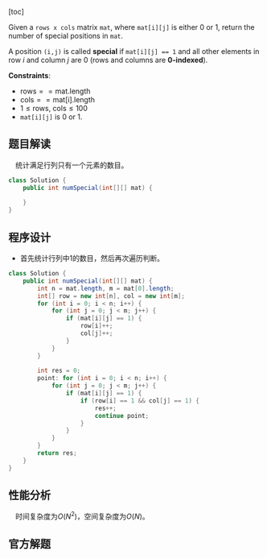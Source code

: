 [toc]

Given a `rows x cols` matrix `mat`, where `mat[i][j]` is either $0$ or $1$, return the number of special positions in `mat`.

A position `(i,j)` is called **special** if `mat[i][j] == 1` and all other elements in row $i$ and column $j$ are $0$ (rows and columns are **0-indexed**).



**Constraints**:

* $\text{rows} == \text{mat.length}$
* $\text{cols} == \text{mat[i].length}$
* $1 \le \text{rows, cols} \le 100$
* `mat[i][j]` is $0$ or $1$.



## 题目解读

&emsp;统计满足行列只有一个元素的数目。

```java
class Solution {
    public int numSpecial(int[][] mat) {
        
    }
}
```

## 程序设计

* 首先统计行列中$1$的数目，然后再次遍历判断。

```java
class Solution {
    public int numSpecial(int[][] mat) {
        int n = mat.length, m = mat[0].length;
        int[] row = new int[n], col = new int[m];
        for (int i = 0; i < n; i++) {
            for (int j = 0; j < m; j++) {
                if (mat[i][j] == 1) {
                    row[i]++;
                    col[j]++;
                }
            }
        }
        
        int res = 0;
        point: for (int i = 0; i < n; i++) {
            for (int j = 0; j < m; j++) {
                if (mat[i][j] == 1) {
                    if (row[i] == 1 && col[j] == 1) {
                        res++;
                        continue point;
                    }
                }
            }
        }
        return res;
    }
}
```

## 性能分析

&emsp;时间复杂度为$O(N^2)$，空间复杂度为$O(N)$。



## 官方解题

&emsp;